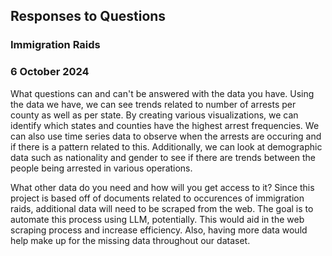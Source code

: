 ## Responses to Questions
### Immigration Raids
### 6 October 2024


What questions can and can't be answered with the data you have. 
    Using the data we have, we can see trends related to number of arrests per county as well as per state. By creating various visualizations, we can identify which states and counties have the highest arrest frequencies. We can also use time series data to observe when the arrests are occuring and if there is a pattern related to this. Additionally, we can look at demographic data such as nationality and gender to see if there are trends between the people being arrested in various operations. 

What other data do you need and how will you get access to it?
    Since this project is based off of documents related to occurences of immigration raids, additional data will need to be scraped from the web. The goal is to automate this process using LLM, potentially. This would aid in the web scraping process and increase efficiency. Also, having more data would help make up for the missing data throughout our dataset. 